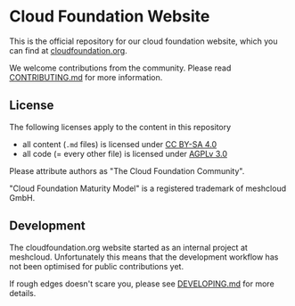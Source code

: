 # Cloud Foundation Website

This is the official repository for our cloud foundation website, which you can
find at [cloudfoundation.org](https://cloudfoundation.org).

We welcome contributions from the community. Please read [CONTRIBUTING.md](CONTRIBUTING.md) for more information.

## License

The following licenses apply to the content in this repository

- all content (`.md` files) is licensed under [CC BY-SA 4.0](./LICENSE-docs)
- all code (= every other file) is licensed under [AGPLv 3.0](./LICENSE-src)

Please attribute authors as "The Cloud Foundation Community".

"Cloud Foundation Maturity Model" is a registered trademark of meshcloud GmbH.

## Development

The cloudfoundation.org website started as an internal project at meshcloud. 
Unfortunately this means that the development workflow has not been optimised for public contributions yet.

If rough edges doesn't scare you, please see [DEVELOPING.md](DEVELOPING.md) for more details.